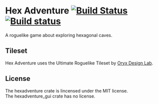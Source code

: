 # Hex Adventure [![Build Status](https://travis-ci.org/as-f/hex-adventure.svg?branch=master)](https://travis-ci.org/as-f/hex-adventure) [![Build status](https://ci.appveyor.com/api/projects/status/agee2283p0fui3x9/branch/master?svg=true)](https://ci.appveyor.com/project/as-f/hex-adventure/branch/master)

A roguelike game about exploring hexagonal caves.

## Tileset

Hex Adventure uses the Ultimate Roguelike Tileset by [Oryx Design Lab](www.oryxdesignlab.com). 

## License

The hexadventure crate is lincensed under the MIT license.  
The hexadventure_gui crate has no license. 
